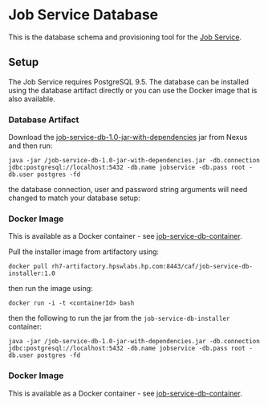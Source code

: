 # Job Service Database

This is the database schema and provisioning tool for the [Job Service](https://github.hpe.com/caf/job-service). 

## Setup

The Job Service requires PostgreSQL 9.5. The database can be installed using the database artifact directly or you can use the Docker image that is  also available.

### Database Artifact
Download the [job-service-db-1.0-jar-with-dependencies](http://cmbg-maven.autonomy.com/nexus/content/repositories/releases/com/hpe/caf/job-service-db/1.0/job-service-db-1.0-jar-with-dependencies.jar) jar from Nexus and then run:

	java -jar /job-service-db-1.0-jar-with-dependencies.jar -db.connection jdbc:postgresql://localhost:5432 -db.name jobservice -db.pass root -db.user postgres -fd

the database connection, user and password string arguments will need changed to match your database setup:

### Docker Image
This is available as a Docker container - see [job-service-db-container](https://github.hpe.com/caf/job-service-db-container).

Pull the installer image from artifactory using:

	docker pull rh7-artifactory.hpswlabs.hp.com:8443/caf/job-service-db-installer:1.0

then run the image using:

	docker run -i -t <containerId> bash

then the following to run the jar from the `job-service-db-installer` container:

	java -jar /job-service-db-1.0-jar-with-dependencies.jar -db.connection jdbc:postgresql://localhost:5432 -db.name jobservice -db.pass root -db.user postgres -fd

### Docker Image

This is available as a Docker container - see [job-service-db-container](https://github.hpe.com/caf/job-service-db-container).
